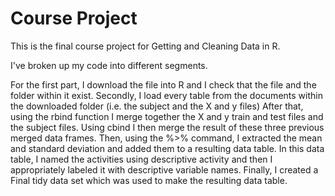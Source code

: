 # Course Project
This is the final course project for Getting and Cleaning Data in R. 

I've broken up my code into different segments. 

For the first part, I download the file into R and I check that the file and the folder within it exist. 
Secondly, I load every table from the documents within the downloaded folder (i.e. the subject and the X and y files)
After that, using the rbind function I merge together the X and y train and test files and the subject files. 
Using cbind I then merge the result of these three previous merged data frames. 
Then, using the %>% command, I extracted the mean and standard deviation and added them to a resulting data table. 
In this data table, I named the activities using descriptive activity and then I appropriately labeled it with descriptive variable names. 
Finally, I created a Final tidy data set which was used to make the resulting data table.   
